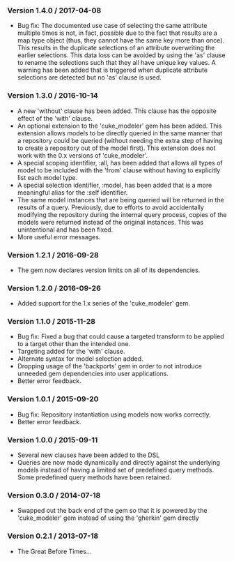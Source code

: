 ### Version 1.4.0 / 2017-04-08

* Bug fix: The documented use case of selecting the same attribute multiple times is not, in fact, possible due to 
  the fact that results are a map type object (thus, they cannot have the same key more than once). This results in the 
  duplicate selections of an attribute overwriting the earlier selections. This data loss can be avoided by using the 
  'as' clause to rename the selections such that they all have unique key values. A warning has been added that is 
  triggered when duplicate attribute selections are detected but no 'as' clause is used.


### Version 1.3.0 / 2016-10-14

* A new 'without' clause has been added. This clause has the opposite effect of the 'with' clause.
* An optional extension to the 'cuke_modeler' gem has been added. This extension allows models to be directly 
  queried in the same manner that a repository could be queried (without needing the extra step of having to create 
  a repository out of the model first). This extension does not work with the 0.x versions of 'cuke_modeler'.
* A special scoping identifier, :all, has been added that allows all types of model to be included with the 'from' 
  clause without having to explicitly list each model type.
* A special selection identifier, :model, has been added that is a more meaningful alias for the :self identifier.
* The same model instances that are being queried will be returned in the results of a query. Previously, due to 
  efforts to avoid accidentally modifying the repository during the internal query process, copies of the models 
  were returned instead of the original instances. This was unintentional and has been fixed.
* More useful error messages.

### Version 1.2.1 / 2016-09-28

* The gem now declares version limits on all of its dependencies.

### Version 1.2.0 / 2016-09-26

* Added support for the 1.x series of the 'cuke_modeler' gem.

### Version 1.1.0 / 2015-11-28

* Bug fix: Fixed a bug that could cause a targeted transform to be applied to a target other than the intended one.
* Targeting added for the 'with' clause.
* Alternate syntax for model selection added.
* Dropping usage of the 'backports' gem in order to not introduce unneeded gem dependencies into user applications.
* Better error feedback.

### Version 1.0.1 / 2015-09-20

* Bug fix: Repository instantiation using models now works correctly.
* Better error feedback.

### Version 1.0.0 / 2015-09-11

* Several new clauses have been added to the DSL
* Queries are now made dynamically and directly against the underlying models instead of having a limited set
  of predefined query methods. Some predefined query methods have been retained.

### Version 0.3.0 / 2014-07-18

* Swapped out the back end of the gem so that it is powered by the 'cuke_modeler'
  gem instead of using the 'gherkin' gem directly

### Version 0.2.1 / 2013-07-18

* The Great Before Times...
